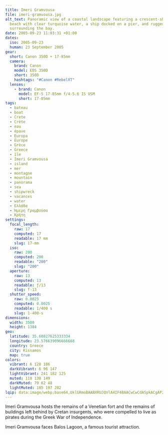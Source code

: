 ```yaml
---
title: Imeri Gramvousa
file: imeri-gramvousa.jpg
alt_text: Panoramic view of a coastal landscape featuring a crescent-shaped
  beach with clear turquoise water, a ship docked on a pier, and rugged cliffs
  surrounding the bay.
date: 2005-09-23 11:03:31 +01:00
dates:
  iso: 2005-09-23
  human: 23 September 2005
gear:
  short: Canon 350D + 17-85mm
  camera:
    brand: Canon
    model: EOS 350D
    short: 350D
    hashtags: "#Canon #RebelXT"
  lenses:
    - brand: Canon
      model: EF-S 17-85mm f/4-5.6 IS USM
      short: 17-85mm
tags:
  - bateau
  - boat
  - Crete
  - Crète
  - eau
  - épave
  - Europa
  - Europe
  - Grèce
  - Greece
  - île
  - Imeri Gramvousa
  - island
  - mer
  - montagne
  - mountain
  - panorama
  - sea
  - shipwreck
  - vacances
  - water
  - Ελλάδα
  - Ήμερη Γραμβούσα
  - Κρήτη
settings:
  focal_length:
    raw: 17
    computed: 17
    readable: 17 mm
    slug: 17-mm
  iso:
    raw: 200
    computed: 200
    readable: "200"
    slug: "200"
  aperture:
    raw: 13
    computed: 13
    readable: ƒ/13
    slug: f-13
  shutter_speed:
    raw: 0.0025
    computed: 0.0025
    readable: 1/400 s
    slug: 1-400-s
dimensions:
  width: 3500
  height: 1384
geo:
  latitude: 35.60827625333334
  longitude: 23.576639096666668
  country: Greece
  city: Kissamos
  map: true
colors:
  vibrant: 6 128 186
  darkVibrant: 6 96 147
  lightVibrant: 241 182 125
  muted: 110 138 149
  darkMuted: 79 62 48
  lightMuted: 185 197 202
lqip: data:image/webp;base64,UklGRmoBAABXRUJQVlA4IF4BAACwCwCdASpkACgAP22exVi0q6gjsNXdmpAtiWZmQFdgPr9//5VxgMUhVJjH6/yPK5Pn1Ymyj4SGhvnckNXbqtSW3AXswvMudqUERsYhLB7lYFR9rpTXEzuo2Zi/EwRvWXGajC0tQAAAzY+40uCRTQ4k1O7/FsCHPwnA6zsx6gCO2qTKmKblZvDqiPQ8uUZkwZMEhdLcc5KSih2vyLOQHOxwECErY7WWtfCXZ+LxBL4UtdGJl0NBokF6d9Vn7f7th3neuc/S8UhGJB5ERzk8ckaTkobDru+7oSstXZRRCVWUJ2OKYHu9xVaDTwZ1Siho2vD8eWEvzmsMuxqOkmzo50JV3Bb3kEh3N7ki8N0EWoKNkV9mt8jZyjSL/ESMPjJ/bpywcCDf8OwbvjdOgqDyF0WJJhV+50juKsmt5Nfqjs28WVPuICeoTTL6CL/+/JdKaoWbTgVAApN93p1B9nIAAA==
---
```


Imeri Gramvousa hosts the remains of a Venetian fort and the remains of buildings left behind by Cretan insurgents, who were compelled to live as pirates during the Greek War of Independence.

Imeri Gramvousa faces Balos Lagoon, a famous  tourist attraction.
